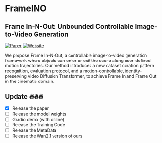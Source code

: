 # FrameINO




## Frame In-N-Out: Unbounded Controllable Image-to-Video Generation

[![Paper](https://img.shields.io/badge/arXiv-Paper-b31b1b?logo=arxiv&logoColor=white)](https://arxiv.org/abs/2505.21491)
[![Website](https://img.shields.io/badge/Project-Website-pink?logo=googlechrome&logoColor=white)](https://uva-computer-vision-lab.github.io/Frame-In-N-Out/)


We propose Frame In-N-Out, a controllable image-to-video generation framework where objects can enter or exit the scene along user-defined motion trajectories. Our method introduces a new dataset curation pattern recognition, evaluation protocol, and a motion-controllable, identity-preserving video Diffusion Transformer, to achieve Frame In and Frame Out in the cinematic domain.



## <a name="Update"></a>Update 🔥🔥🔥
- [x] Release the paper
- [ ] Release the model weights
- [ ] Gradio demo (with online)
- [ ] Release the Training Code
- [ ] Release the MetaData
- [ ] Release the Wan2.1 version of ours
